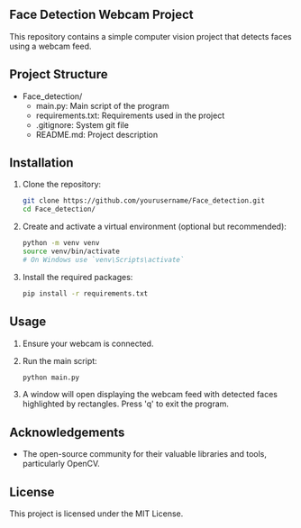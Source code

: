 ## Face Detection Webcam Project
This repository contains a simple computer vision project that detects faces using a webcam feed.

## Project Structure
- Face_detection/
    - main.py: Main script of the program
    - requirements.txt: Requirements used in the project
    - .gitignore: System git file
    - README.md: Project description

## Installation
1. Clone the repository:

    ```bash
    git clone https://github.com/yourusername/Face_detection.git
    cd Face_detection/
    ```

2. Create and activate a virtual environment (optional but recommended):

    ```bash
    python -m venv venv
    source venv/bin/activate  
    # On Windows use `venv\Scripts\activate`
    ```

3. Install the required packages:

    ```bash
    pip install -r requirements.txt
    ```

## Usage
1. Ensure your webcam is connected.
2. Run the main script:

    ```bash
    python main.py
    ```

3. A window will open displaying the webcam feed with detected faces highlighted by rectangles. Press 'q' to exit the program.

## Acknowledgements
- The open-source community for their valuable libraries and tools, particularly OpenCV.

## License
This project is licensed under the MIT License.